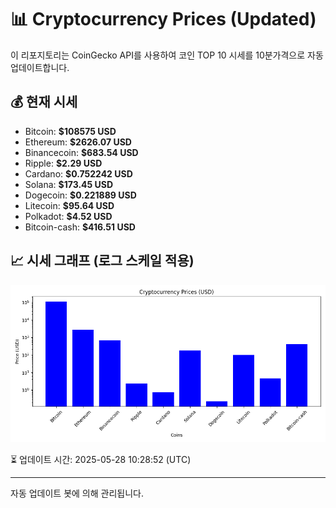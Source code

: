 
# 📊 Cryptocurrency Prices (Updated)

이 리포지토리는 CoinGecko API를 사용하여 코인 TOP 10 시세를 10분가격으로 자동 업데이트합니다.

## 💰 현재 시세
- Bitcoin: **$108575 USD**
- Ethereum: **$2626.07 USD**
- Binancecoin: **$683.54 USD**
- Ripple: **$2.29 USD**
- Cardano: **$0.752242 USD**
- Solana: **$173.45 USD**
- Dogecoin: **$0.221889 USD**
- Litecoin: **$95.64 USD**
- Polkadot: **$4.52 USD**
- Bitcoin-cash: **$416.51 USD**

## 📈 시세 그래프 (로그 스케일 적용)
![Crypto Prices](crypto_prices.png)

⏳ 업데이트 시간: 2025-05-28 10:28:52 (UTC)

---
자동 업데이트 봇에 의해 관리됩니다.
